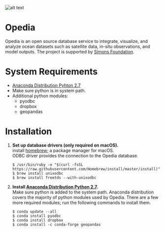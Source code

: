 ![alt text](https://github.com/mdashkezari/opedia/blob/master/CAD/caustics_grid.png)
# Opedia
Opedia is an open source database service to integrate, visualize, and analyze ocean datasets such as satellite data, in-situ observations, and model outputs. The project is supported by [Simons Foundation](https://www.simonsfoundation.org/).

# System Requirements
* [Anaconda Distribution Pyhton 2.7](https://www.anaconda.com/download/)
* Make sure python is in system path.
* Additional python modules:
	- pyodbc
	- dropbox
	- geopandas

# Installation
1.  **Set up database drivers (only required on macOS).**<br>
	 install [homebrew](https://brew.sh/); a package manager for macOS.<br>
	 ODBC driver provides the connection to the Opedia database.

	```
	$ /usr/bin/ruby -e "$(curl -fsSL https://raw.githubusercontent.com/Homebrew/install/master/install)"
	$ brew install unixodbc
	$ brew install freetds --with-unixodbc
	```
2. **Install [Anaconda Distribution Python 2.7](https://www.anaconda.com/download/).**<br>
Make sure python is added to the system path.  Anaconda distribution covers the majority of python modules used by Opedia. There are a few more required modules; run the following commands to install them.

	```
	$ conda update --all
	$ conda install pyodbc
	$ conda install dropbox
	$ conda install -c conda-forge geopandas
	```

